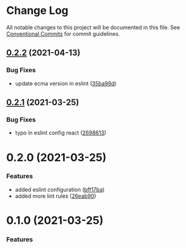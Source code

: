 # Change Log

All notable changes to this project will be documented in this file.
See [Conventional Commits](https://conventionalcommits.org) for commit guidelines.

## [0.2.2](https://github.com/TractorZoom/configurations/compare/@tractorzoom/eslint-config@0.2.1...@tractorzoom/eslint-config@0.2.2) (2021-04-13)


### Bug Fixes

* update ecma version in eslint ([35ba99d](https://github.com/TractorZoom/configurations/commit/35ba99d2ecd59104e4f4115d9c640818de47c2de))





## [0.2.1](https://github.com/TractorZoom/configurations/compare/@tractorzoom/eslint-config@0.2.0...@tractorzoom/eslint-config@0.2.1) (2021-03-25)


### Bug Fixes

* typo in eslint config react ([2698613](https://github.com/TractorZoom/configurations/commit/2698613a147529389e0944f4121cb2d959e8242d))





# 0.2.0 (2021-03-25)


### Features

* added eslint configuration ([bff17ba](https://github.com/TractorZoom/configurations/commit/bff17ba7fac967eff6d6de186c9200e19acee987))
* added more lint rules ([26eab90](https://github.com/TractorZoom/configurations/commit/26eab90f5de45d990d05e41bf55e2ea8aacc0f05))





# 0.1.0 (2021-03-25)


### Features
